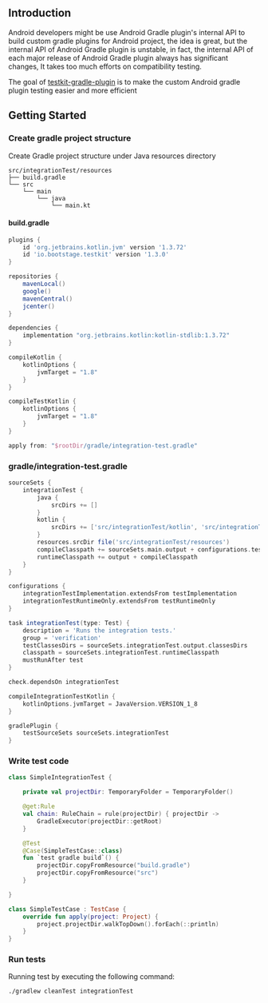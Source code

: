 ## Introduction

Android developers might be use Android Gradle plugin's internal API to build custom gradle plugins for Android project, the idea is great, but the internal API of Android Gradle plugin is unstable, in fact, the internal API of each major release of Android Gradle plugin always has significant changes, It takes too much efforts on compatibility testing.

The goal of [testkit-gradle-plugin](https://plugins.gradle.org/plugin/io.bootstage.testkit) is to make the custom Android gradle plugin testing easier and more efficient

## Getting Started

### Create gradle project structure

Create Gradle project structure under Java resources directory

```
src/integrationTest/resources
├── build.gradle
└── src
    └── main
        └── java
            └── main.kt
```

#### build.gradle

```gradle
plugins {
    id 'org.jetbrains.kotlin.jvm' version '1.3.72'
    id 'io.bootstage.testkit' version '1.3.0'
}

repositories {
    mavenLocal()
    google()
    mavenCentral()
    jcenter()
}

dependencies {
    implementation "org.jetbrains.kotlin:kotlin-stdlib:1.3.72"
}

compileKotlin {
    kotlinOptions {
        jvmTarget = "1.8"
    }
}

compileTestKotlin {
    kotlinOptions {
        jvmTarget = "1.8"
    }
}

apply from: "$rootDir/gradle/integration-test.gradle"

```

### gradle/integration-test.gradle

```gradle
sourceSets {
    integrationTest {
        java {
            srcDirs += []
        }
        kotlin {
            srcDirs += ['src/integrationTest/kotlin', 'src/integrationTest/java']
        }
        resources.srcDir file('src/integrationTest/resources')
        compileClasspath += sourceSets.main.output + configurations.testRuntime
        runtimeClasspath += output + compileClasspath
    }
}

configurations {
    integrationTestImplementation.extendsFrom testImplementation
    integrationTestRuntimeOnly.extendsFrom testRuntimeOnly
}

task integrationTest(type: Test) {
    description = 'Runs the integration tests.'
    group = 'verification'
    testClassesDirs = sourceSets.integrationTest.output.classesDirs
    classpath = sourceSets.integrationTest.runtimeClasspath
    mustRunAfter test
}

check.dependsOn integrationTest

compileIntegrationTestKotlin {
    kotlinOptions.jvmTarget = JavaVersion.VERSION_1_8
}

gradlePlugin {
    testSourceSets sourceSets.integrationTest
}
```

### Write test code

```kotlin
class SimpleIntegrationTest {

    private val projectDir: TemporaryFolder = TemporaryFolder()

    @get:Rule
    val chain: RuleChain = rule(projectDir) { projectDir ->
        GradleExecutor(projectDir::getRoot)
    }

    @Test
    @Case(SimpleTestCase::class)
    fun `test gradle build`() {
        projectDir.copyFromResource("build.gradle")
        projectDir.copyFromResource("src")
    }

}

class SimpleTestCase : TestCase {
    override fun apply(project: Project) {
        project.projectDir.walkTopDown().forEach(::println)
    }
}
```

### Run tests

Running test by executing the following command:

```bash
./gradlew cleanTest integrationTest
```
